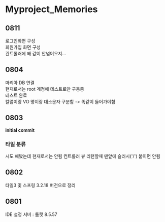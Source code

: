 # Myproject_Memories


## 0811  
로그인화면 구성  
회원가입 화면 구성  
컨트롤러에 왜 값이 안넘어오지...  

## 0804  
마리아 DB 연결  
현재로서는  root 계정에 테스트로만 구동중  
테스트 완료  
칼럼이랑 VO 명이랑 대소문자 구분함 -> 똑같이 들어가야함  

## 0803
**initial commit**
### 타일 분류
시도 해봤는데 현재로서는 안됨
컨트롤러 뷰 리턴할때 맨앞에 슬러시('/') 붙이면 안됨

## 0802
타일3 및 스프링 3.2.18 버전으로 정리

## 0801
IDE 설정
서버 : 톰캣 8.5.57
